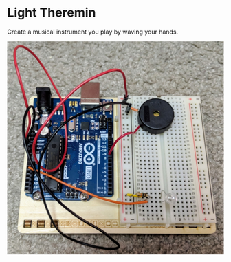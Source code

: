 # Light Theremin

Create a musical instrument you play by waving your hands.

![setup](img/LightTheremin01.jpg)